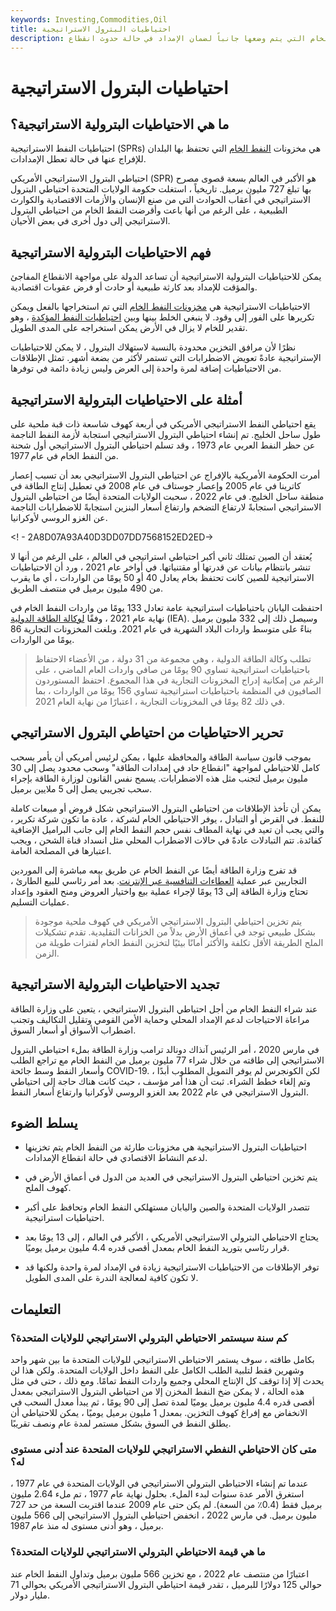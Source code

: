 ```yaml
---
keywords: Investing,Commodities,Oil
title: احتياطيات البترول الاستراتيجية
description: احتياطيات البترول الاستراتيجية هي مخزونات الطوارئ من النفط الخام التي يتم وضعها جانباً لضمان الإمداد في حالة حدوث انقطاع.
---
```


# احتياطيات البترول الاستراتيجية
## ما هي الاحتياطيات البترولية الاستراتيجية؟

احتياطيات النفط الاستراتيجية (SPRs) هي مخزونات [النفط الخام](/crude-oil) التي تحتفظ بها البلدان للإفراج عنها في حالة تعطل الإمدادات.

احتياطي البترول الاستراتيجي الأمريكي (SPR) هو الأكبر في العالم بسعة قصوى مصرح بها تبلغ 727 مليون برميل. تاريخياً ، استغلت حكومة الولايات المتحدة احتياطي البترول الاستراتيجي في أعقاب الحوادث التي من صنع الإنسان والأزمات الاقتصادية والكوارث الطبيعية ، على الرغم من أنها باعت وأقرضت النفط الخام من احتياطي البترول الاستراتيجي إلى دول أخرى في بعض الأحيان.

## فهم الاحتياطيات البترولية الاستراتيجية

يمكن للاحتياطيات البترولية الاستراتيجية أن تساعد الدولة على مواجهة الانقطاع المفاجئ والمؤقت للإمداد بعد كارثة طبيعية أو حادث أو فرض عقوبات اقتصادية.

الاحتياطيات الاستراتيجية هي [مخزونات النفط الخام](/crude-stockpiles) التي تم استخراجها بالفعل ويمكن تكريرها على الفور إلى وقود. لا ينبغي الخلط بينها وبين [احتياطيات النفط المؤكدة](/proven-reserves) ، وهو تقدير للخام لا يزال في الأرض يمكن استخراجه على المدى الطويل.

نظرًا لأن مرافق التخزين محدودة بالنسبة لاستهلاك البترول ، لا يمكن للاحتياطيات الإستراتيجية عادةً تعويض الاضطرابات التي تستمر لأكثر من بضعة أشهر. تمثل الإطلاقات من الاحتياطيات إضافة لمرة واحدة إلى العرض وليس زيادة دائمة في توفرها.

## أمثلة على الاحتياطيات البترولية الاستراتيجية

يقع احتياطي النفط الاستراتيجي الأمريكي في أربعة كهوف شاسعة ذات قبة ملحية على طول ساحل الخليج. تم إنشاء احتياطي البترول الاستراتيجي استجابة لأزمة النفط الناجمة عن حظر النفط العربي عام 1973 ، وقد تسلم احتياطي البترول الاستراتيجي أول شحنة من النفط الخام في عام 1977.

أمرت الحكومة الأمريكية بالإفراج عن احتياطي البترول الاستراتيجي بعد أن تسبب إعصار كاترينا في عام 2005 وإعصار جوستاف في عام 2008 في تعطيل إنتاج الطاقة في منطقة ساحل الخليج. في عام 2022 ، سحبت الولايات المتحدة أيضًا من احتياطي البترول الاستراتيجي استجابةً لارتفاع التضخم وارتفاع أسعار البنزين استجابةً للاضطرابات الناجمة عن الغزو الروسي لأوكرانيا.

<! - 2A8D07A93A40D3DD07DD7568152ED2ED->

يُعتقد أن الصين تمتلك ثاني أكبر احتياطي استراتيجي في العالم ، على الرغم من أنها لا تنشر بانتظام بيانات عن قدرتها أو مقتنياتها. في أواخر عام 2021 ، ورد أن الاحتياطيات الاستراتيجية للصين كانت تحتفظ بخام يعادل 40 أو 50 يومًا من الواردات ، أي ما يقرب من 490 مليون برميل في منتصف الطريق.

احتفظت اليابان باحتياطيات استراتيجية عامة تعادل 133 يومًا من واردات النفط الخام في نهاية عام 2021 ، وفقًا [لوكالة الطاقة الدولية](/international-energy-agency) (IEA). وسيصل ذلك إلى 332 مليون برميل بناءً على متوسط واردات البلاد الشهرية في عام 2021. وبلغت المخزونات التجارية 86 يومًا من الواردات.

> تطلب وكالة الطاقة الدولية ، وهي مجموعة من 31 دولة ، من الأعضاء الاحتفاظ باحتياطيات استراتيجية تساوي 90 يومًا من صافي واردات العام الماضي ، على الرغم من إمكانية إدراج المخزونات التجارية في هذا المجموع. احتفظ المستوردون الصافيون في المنظمة باحتياطيات استراتيجية تساوي 156 يومًا من الواردات ، بما في ذلك 82 يومًا في المخزونات التجارية ، اعتبارًا من نهاية العام 2021.

>

## تحرير الاحتياطيات من احتياطي البترول الاستراتيجي

بموجب قانون سياسة الطاقة والمحافظة عليها ، يمكن لرئيس أمريكي أن يأمر بسحب كامل للاحتياطي لمواجهة "انقطاع حاد في إمدادات الطاقة" وسحب محدود يصل إلى 30 مليون برميل لتجنب مثل هذه الاضطرابات. يسمح نفس القانون لوزارة الطاقة بإجراء سحب تجريبي يصل إلى 5 ملايين برميل.

يمكن أن تأخذ الإطلاقات من احتياطي البترول الاستراتيجي شكل قروض أو مبيعات كاملة للنفط. في القرض أو التبادل ، يوفر الاحتياطي الخام لشركة ، عادة ما تكون شركة تكرير ، والتي يجب أن تعيد في نهاية المطاف نفس حجم النفط الخام إلى جانب البراميل الإضافية كفائدة. تتم التبادلات عادةً في حالات الاضطراب المحلي مثل انسداد قناة الشحن ، ويجب اعتبارها في المصلحة العامة.

قد تفرج وزارة الطاقة أيضًا عن النفط الخام عن طريق بيعه مباشرة إلى الموردين التجاريين عبر عملية [العطاءات التنافسية عبر الإنترنت](/competitivebid). بعد أمر رئاسي للبيع الطارئ ، تحتاج وزارة الطاقة إلى 13 يومًا لإجراء عملية بيع واختيار العروض ومنح العقود وإعداد عمليات التسليم.

> يتم تخزين احتياطي البترول الاستراتيجي الأمريكي في كهوف ملحية موجودة بشكل طبيعي توجد في أعماق الأرض بدلاً من الخزانات التقليدية. تقدم تشكيلات الملح الطريقة الأقل تكلفة والأكثر أمانًا بيئيًا لتخزين النفط الخام لفترات طويلة من الزمن.

>

## تجديد الاحتياطيات البترولية الاستراتيجية

عند شراء النفط الخام من أجل احتياطي البترول الاستراتيجي ، يتعين على وزارة الطاقة مراعاة الاحتياجات لدعم الإمداد المحلي وحماية الأمن القومي وتقليل التكاليف وتجنب اضطراب الأسواق أو أسعار السوق.

في مارس 2020 ، أمر الرئيس آنذاك دونالد ترامب وزارة الطاقة بملء احتياطي البترول الاستراتيجي إلى طاقته من خلال شراء 77 مليون برميل من النفط الخام مع تراجع الطلب وأسعار النفط وسط جائحة COVID-19. لكن الكونجرس لم يوفر التمويل المطلوب أبدًا ، وتم إلغاء خطط الشراء. ثبت أن هذا أمر مؤسف ، حيث كانت هناك حاجة إلى احتياطي البترول الاستراتيجي في عام 2022 بعد الغزو الروسي لأوكرانيا وارتفاع أسعار النفط.

## يسلط الضوء

- احتياطيات البترول الاستراتيجية هي مخزونات طارئة من النفط الخام يتم تخزينها لدعم النشاط الاقتصادي في حالة انقطاع الإمدادات.

- يتم تخزين احتياطي البترول الاستراتيجي في العديد من الدول في أعماق الأرض في كهوف الملح.

- تتصدر الولايات المتحدة والصين واليابان مستهلكي النفط الخام وتحافظ على أكبر احتياطيات استراتيجية.

- يحتاج الاحتياطي البترولي الاستراتيجي الأمريكي ، الأكبر في العالم ، إلى 13 يومًا بعد قرار رئاسي بتوريد النفط الخام بمعدل أقصى قدره 4.4 مليون برميل يوميًا.

- توفر الإطلاقات من الاحتياطيات الاستراتيجية زيادة في الإمداد لمرة واحدة ولكنها قد لا تكون كافية لمعالجة الندرة على المدى الطويل.

## التعليمات

### كم سنة سيستمر الاحتياطي البترولي الاستراتيجي للولايات المتحدة؟

بكامل طاقته ، سوف يستمر الاحتياطي الاستراتيجي للولايات المتحدة ما بين شهر واحد وشهرين فقط لتلبية الطلب الكامل على النفط داخل الولايات المتحدة. ولكن هذا لن يحدث إلا إذا توقف كل الإنتاج المحلي وجميع واردات النفط تمامًا. ومع ذلك ، حتى في مثل هذه الحالة ، لا يمكن ضخ النفط المخزن إلا من احتياطي البترول الاستراتيجي بمعدل أقصى قدره 4.4 مليون برميل يوميًا لمدة تصل إلى 90 يومًا ، ثم يبدأ معدل السحب في الانخفاض مع إفراغ كهوف التخزين. بمعدل 1 مليون برميل يوميًا ، يمكن للاحتياطي أن يطلق النفط في السوق بشكل مستمر لمدة عام ونصف تقريبًا.

### متى كان الاحتياطي النفطي الاستراتيجي للولايات المتحدة عند أدنى مستوى له؟

عندما تم إنشاء الاحتياطي البترولي الاستراتيجي في الولايات المتحدة في عام 1977 ، استغرق الأمر عدة سنوات لبدء الملء. بحلول نهاية عام 1977 ، تم ملء 2.64 مليون برميل فقط (0.4٪ من السعة). لم يكن حتى عام 2009 عندما اقتربت السعة من حد 727 مليون برميل. في مارس 2022 ، انخفض احتياطي البترول الاستراتيجي إلى 566 مليون برميل ، وهو أدنى مستوى له منذ عام 1987.

### ما هي قيمة الاحتياطي البترولي الاستراتيجي للولايات المتحدة؟

اعتبارًا من منتصف عام 2022 ، مع تخزين 566 مليون برميل وتداول النفط الخام عند حوالي 125 دولارًا للبرميل ، تقدر قيمة احتياطي البترول الاستراتيجي الأمريكي بحوالي 71 مليار دولار.


